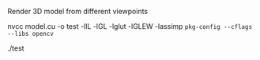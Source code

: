 Render 3D model from different viewpoints

nvcc model.cu -o test -lIL -lGL -lglut -lGLEW -lassimp `pkg-config --cflags --libs opencv`

./test
